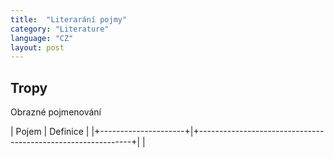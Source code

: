 ```yaml
---
title:  "Literarání pojmy"
category: "Literature"
language: "CZ"
layout: post
---
```



## Tropy

Obrazné pojmenování

| Pojem					| Definice 														|
|+---------------------+|+-------------------------------------------------------------+|
| 
